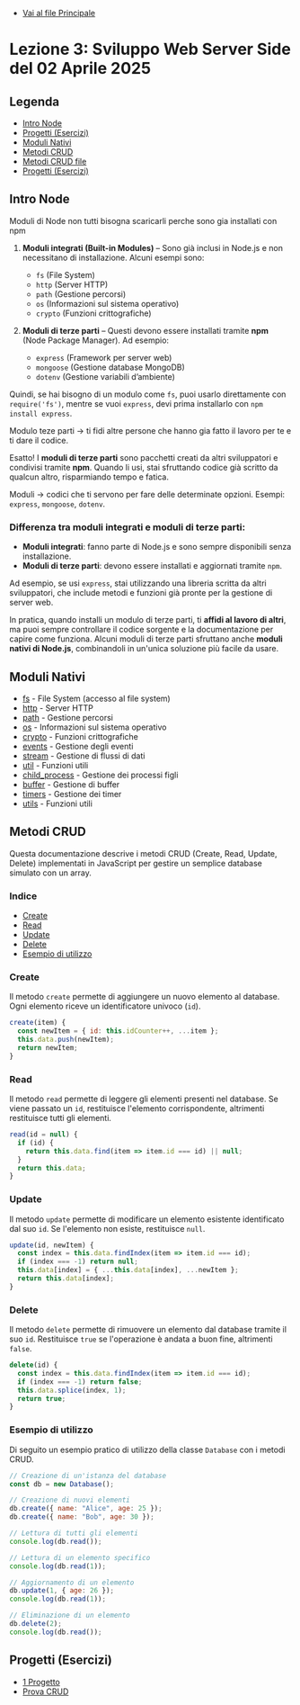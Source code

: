- [Vai al file Principale](../../Readme.md)

# Lezione 3: Sviluppo Web Server Side del 02 Aprile 2025

## Legenda

- [Intro Node](#intro-node)
- [Progetti (Esercizi)](#progetti-esercizi)
- [Moduli Nativi](#moduli-nativi)
- [Metodi CRUD](#metodi-crud)
- [Metodi CRUD file](Mardown/Rest.md)
- [Progetti (Esercizi)](#progetti-esercizi)


## Intro Node

Moduli di Node non tutti bisogna scaricarli perche sono gia installati con npm

1. **Moduli integrati (Built-in Modules)** – Sono già inclusi in Node.js e non necessitano di installazione. Alcuni esempi sono:

   - `fs` (File System)
   - `http` (Server HTTP)
   - `path` (Gestione percorsi)
   - `os` (Informazioni sul sistema operativo)
   - `crypto` (Funzioni crittografiche)

2. **Moduli di terze parti** – Questi devono essere installati tramite **npm** (Node Package Manager). Ad esempio:
   - `express` (Framework per server web)
   - `mongoose` (Gestione database MongoDB)
   - `dotenv` (Gestione variabili d’ambiente)

Quindi, se hai bisogno di un modulo come `fs`, puoi usarlo direttamente con `require('fs')`, mentre se vuoi `express`, devi prima installarlo con `npm install express`.

Modulo teze parti -> ti fidi altre persone che hanno gia fatto il lavoro per te e ti dare il codice.

Esatto! I **moduli di terze parti** sono pacchetti creati da altri sviluppatori e condivisi tramite **npm**. Quando li usi, stai sfruttando codice già scritto da qualcun altro, risparmiando tempo e fatica.

Moduli -> codici che ti servono per fare delle determinate opzioni. Esempi: `express`, `mongoose`, `dotenv`.

### Differenza tra moduli integrati e moduli di terze parti:

- **Moduli integrati**: fanno parte di Node.js e sono sempre disponibili senza installazione.
- **Moduli di terze parti**: devono essere installati e aggiornati tramite `npm`.

Ad esempio, se usi `express`, stai utilizzando una libreria scritta da altri sviluppatori, che include metodi e funzioni già pronte per la gestione di server web.

In pratica, quando installi un modulo di terze parti, ti **affidi al lavoro di altri**, ma puoi sempre controllare il codice sorgente e la documentazione per capire come funziona. Alcuni moduli di terze parti sfruttano anche **moduli nativi di Node.js**, combinandoli in un'unica soluzione più facile da usare.

## Moduli Nativi

- [fs](https://nodejs.org/api/fs.html) - File System (accesso al file system)
- [http](https://nodejs.org/api/http.html) - Server HTTP
- [path](https://nodejs.org/api/path.html) - Gestione percorsi
- [os](https://nodejs.org/api/os.html) - Informazioni sul sistema operativo
- [crypto](https://nodejs.org/api/crypto.html) - Funzioni crittografiche
- [events](https://nodejs.org/api/events.html) - Gestione degli eventi
- [stream](https://nodejs.org/api/stream.html) - Gestione di flussi di dati
- [util](https://nodejs.org/api/util.html) - Funzioni utili
- [child_process](https://nodejs.org/api/child_process.html) - Gestione dei processi figli
- [buffer](https://nodejs.org/api/buffer.html) - Gestione di buffer
- [timers](https://nodejs.org/api/timers.html) - Gestione dei timer
- [utils](https://nodejs.org/api/util.html) - Funzioni utili

## Metodi CRUD

Questa documentazione descrive i metodi CRUD (Create, Read, Update, Delete) implementati in JavaScript per gestire un semplice database simulato con un array.

### Indice

- [Create](#create)
- [Read](#read)
- [Update](#update)
- [Delete](#delete)
- [Esempio di utilizzo](#esempio-di-utilizzo)

### Create

Il metodo `create` permette di aggiungere un nuovo elemento al database. Ogni elemento riceve un identificatore univoco (`id`).

```javascript
create(item) {
  const newItem = { id: this.idCounter++, ...item };
  this.data.push(newItem);
  return newItem;
}
```

### Read

Il metodo `read` permette di leggere gli elementi presenti nel database. Se viene passato un `id`, restituisce l'elemento corrispondente, altrimenti restituisce tutti gli elementi.

```javascript
read(id = null) {
  if (id) {
    return this.data.find(item => item.id === id) || null;
  }
  return this.data;
}
```

### Update

Il metodo `update` permette di modificare un elemento esistente identificato dal suo `id`. Se l'elemento non esiste, restituisce `null`.

```javascript
update(id, newItem) {
  const index = this.data.findIndex(item => item.id === id);
  if (index === -1) return null;
  this.data[index] = { ...this.data[index], ...newItem };
  return this.data[index];
}
```

### Delete

Il metodo `delete` permette di rimuovere un elemento dal database tramite il suo `id`. Restituisce `true` se l'operazione è andata a buon fine, altrimenti `false`.

```javascript
delete(id) {
  const index = this.data.findIndex(item => item.id === id);
  if (index === -1) return false;
  this.data.splice(index, 1);
  return true;
}
```

### Esempio di utilizzo

Di seguito un esempio pratico di utilizzo della classe `Database` con i metodi CRUD.

```javascript
// Creazione di un'istanza del database
const db = new Database();

// Creazione di nuovi elementi
db.create({ name: "Alice", age: 25 });
db.create({ name: "Bob", age: 30 });

// Lettura di tutti gli elementi
console.log(db.read());

// Lettura di un elemento specifico
console.log(db.read(1));

// Aggiornamento di un elemento
db.update(1, { age: 26 });
console.log(db.read(1));

// Eliminazione di un elemento
db.delete(2);
console.log(db.read());
```

## Progetti (Esercizi)

- [1 Progetto](Progetti/1_Progetto/)
- [Prova CRUD](Progetti/Prova_CRUD/)
